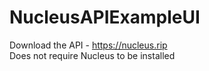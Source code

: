 # NucleusAPIExampleUI
Download the API - https://nucleus.rip <br>
Does not require Nucleus to be installed

